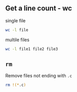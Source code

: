 ## Get a line count - wc

single file

```bash
wc -l file
```

multile files

```bash
wc -l file1 file2 file3
```

## `rm`

Remove files not ending with `.c`

```bash
rm !(*.c)
```
